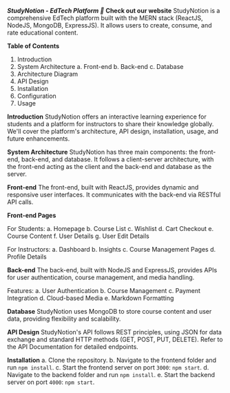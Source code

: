 ***StudyNotion - EdTech Platform 🚀***
**Check out our website**
StudyNotion is a comprehensive EdTech platform built with the MERN stack (ReactJS, NodeJS, MongoDB, ExpressJS). It allows users to create, consume, and rate educational content.

**Table of Contents**
1. Introduction
2. System Architecture
   a. Front-end
   b. Back-end
   c. Database
3. Architecture Diagram
4. API Design
5. Installation
6. Configuration
7. Usage

**Introduction**
StudyNotion offers an interactive learning experience for students and a platform for instructors to share their knowledge globally. We'll cover the platform's architecture, API design, installation, usage, and future enhancements.

**System Architecture**
StudyNotion has three main components: the front-end, back-end, and database. It follows a client-server architecture, with the front-end acting as the client and the back-end and database as the server.

**Front-end**
The front-end, built with ReactJS, provides dynamic and responsive user interfaces. It communicates with the back-end via RESTful API calls.

**Front-end Pages**

For Students:
a. Homepage
b. Course List
c. Wishlist
d. Cart Checkout
e. Course Content
f. User Details
g. User Edit Details

For Instructors:
a. Dashboard
b. Insights
c. Course Management Pages
d. Profile Details

**Back-end**
The back-end, built with NodeJS and ExpressJS, provides APIs for user authentication, course management, and media handling.

Features:
a. User Authentication
b. Course Management
c. Payment Integration
d. Cloud-based Media
e. Markdown Formatting

**Database**
StudyNotion uses MongoDB to store course content and user data, providing flexibility and scalability.

**API Design**
StudyNotion's API follows REST principles, using JSON for data exchange and standard HTTP methods (GET, POST, PUT, DELETE). Refer to the API Documentation for detailed endpoints.

**Installation**
a. Clone the repository.
b. Navigate to the frontend folder and run `npm install`.
c. Start the frontend server on port `3000`: `npm start`.
d. Navigate to the backend folder and run `npm install`.
e. Start the backend server on port `4000`: `npm start`.
